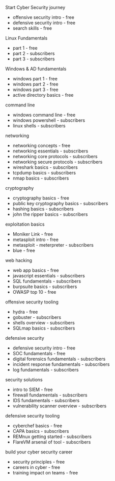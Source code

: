 
Start Cyber Security journey
- offensive security intro  - free
- defensive security intro - free
- search skills - free

Linux Fundamentals
- part 1 - free
- part 2 - subscribers
- part 3 - subscribers

Windows & AD fundamentals
- windows part 1 - free
- windows part 2 - free
- windows part 3 - free
- active directory basics - free

command line
- windows command line - free
- windows powershell - subscribers
- linux shells - subscribers

networking
- networking concepts - free
- networking essentials - subscribers
- networking core protocols - subscribers
- networking secure protocols - subscribers
- wireshark basics - subscribers
- tcpdump basics - subscribers
- nmap basics - subscribers

cryptography
- cryptography basics - free
- public key cryptography basics - subscribers
- hashing basics - subscribers
- john the ripper basics - subscribers

exploitation basics 
- Moniker Link - free
- metasploit intro - free
- metasploit - meterpreter  - subscribers
- blue - free

web hacking
- web app basics - free
- javascript essentials - subscribers
- SQL fundamentals - subscribers
- burpsuite basics - subscribers
- OWASP top 10 - free

offensive security tooling
- hydra - free
- gobuster - subscribers
- shells overview - subscribers
- SQLmap basics - subscribers

defensive security
- defensive security intro - free
- SOC fundamentals - free
- digital forensics fundamentals - subscribers
- incident response fundamentals - subscribers
- log fundamentals - subscribers

security solutions
- intro to SIEM - free
- firewall fundamentals - subscribers
- IDS fundamentals - subscribers
- vulnerability scanner overview - subscribers

defensive security tooling
- cyberchef basics - free
- CAPA basics - subscribers
- REMnux getting started - subscribers
- FlareVM arsenal of tool - subscribers

build your cyber security career
- security principles - free
- careers in cyber - free
- training impact on teams - free


